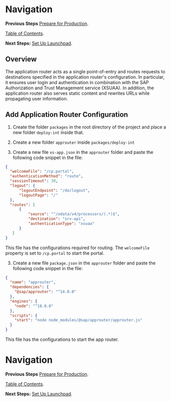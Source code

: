 # Navigation

**Previous Steps**
[Prepare for Production](07_Prepare-for_Production.md).


[Table of Contents](Table_of_Contents.md).

**Next Steps:**
[Set Up Launchpad](09_Set_Up_Launchpad.md).

## Overview

The application router acts as a single point-of-entry and routes requests to destinations 
specified in the application router's configuration. In particular, it ensures user login 
and authentication in combination with the SAP Authorization and Trust Management service (XSUAA). 
In addition, the application router also serves static content and rewrites URLs while 
propagating user information.

## Add Application Router Configuration

1. Create the folder `packages` in the root directory of the project and place a new folder `deploy-int` inside that.

2. Create a new folder `approuter` inside `packages/deploy-int`

3. Create a new file `xs-app.json` in the `approuter` folder and paste the following code snippet in the file:

```json
{
  "welcomeFile": "/cp.portal",
  "authenticationMethod": "route",
  "sessionTimeout": 30,
  "logout": {
      "logoutEndpoint": "/do/logout",
      "logoutPage": "/"
  },
  "routes": [
      {
          "source": "^/odata/v4/processors/(.*)$",
          "destination": "srv-api",
          "authenticationType": "xsuaa"
      }
   ]
}
```

This file has the configurations required for routing. The `welcomeFile` property is set to `/cp.portal` to start the portal.

3. Create a new file `package.json` in the `approuter` folder and paste the following code snippet in the file:

```json
{
  "name": "approuter",
  "dependencies": {
    "@sap/approuter": "^14.0.0"
  },
  "engines": {
    "node": "^18.0.0"
  },
  "scripts": {
    "start": "node node_modules/@sap/approuter/approuter.js"
  }
}
```

This file has the configurations to start the app router.

# Navigation

**Previous Steps**
[Prepare for Production](07_Prepare-for_Production.md).


[Table of Contents](Table_of_Contents.md).

**Next Steps:**
[Set Up Launchpad](09_Set_Up_Launchpad.md).
